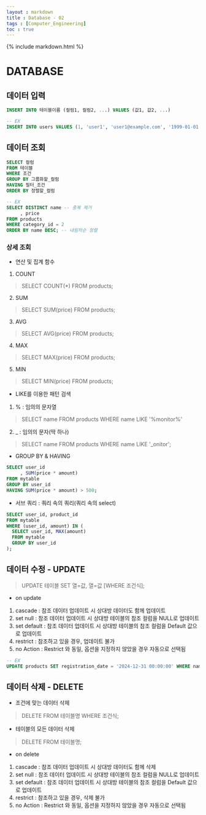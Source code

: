 ```yaml
---
layout : markdown
title : Database - 02
tags : [Computer_Engineering]
toc : true
---
```


{% include markdown.html %}

# DATABASE

## 데이터 입력

```sql
INSERT INTO 테이블이름 (컬럼1, 컬럼2, ...) VALUES (값1, 값2, ...)

-- EX
INSERT INTO users VALUES (1, 'user1', 'user1@example.com', '1999-01-01', '2024-12-31 00:00:00');
```

## 데이터 조회

```sql
SELECT 컬럼
FROM 테이블
WHERE 조건
GROUP BY 그룹화할_컬럼
HAVING 필터_조건
ORDER BY 정렬할_컬럼

-- EX
SELECT DISTINCT name -- 중복 제거
     , price
FROM products
WHERE category_id = 2
ORDER BY name DESC; -- 내림차순 정렬
```

### 상세 조회

- 연산 및 집계 함수
1. COUNT
> SELECT COUNT(*) FROM products;
2. SUM
> SELECT SUM(price) FROM products;
3. AVG
> SELECT AVG(price) FROM products;
4. MAX
> SELECT MAX(price) FROM products;
5. MIN
> SELECT MIN(price) FROM products;

- LIKE를 이용한 패턴 검색
1. % : 임의의 문자열
> SELECT name FROM products WHERE name LIKE '%monitor%'
2. _ : 임의의 문자(딱 하나)
> SELECT name FROM products WHERE name LIKE '_onitor';

- GROUP BY & HAVING

```sql
SELECT user_id
     , SUM(price * amount)
FROM mytable
GROUP BY user_id
HAVING SUM(price * amount) > 500;
```

- 서브 쿼리 : 쿼리 속의 쿼리(쿼리 속의 select)

```sql
SELECT user_id, product_id
FROM mytable
WHERE (user_id, amount) IN (
  SELECT user_id, MAX(amount)
  FROM mytable
  GROUP BY user_id
);
```

## 데이터 수정 - UPDATE

> UPDATE 테이블 SET 열=값, 열=값 [WHERE 조건식];

- on update
1. cascade : 참조 데이터 업데이트 시 상대방 데이터도 함께 업데이트
2. set null : 참조 데이터 업데이트 시 상대방 테이블의 참조 컬럼을 NULL로 업데이트
3. set default : 참조 데이터 업데이트 시 상대방 테이블의 참조 컬럼을 Default 값으로 업데이트
4. restrict : 참조하고 있을 경우, 업데이트 불가
5. no Action : Restrict 와 동일, 옵션을 지정하지 않았을 경우 자동으로 선택됨

```sql
-- EX
UPDATE products SET registration_date = '2024-12-31 00:00:00' WHERE name = 'monitor';
```

## 데이터 삭제 - DELETE

- 조건에 맞는 데이터 삭제
> DELETE FROM 테이블명 WHERE 조건식;
- 테이블의 모든 데이터 삭제
> DELETE FROM 테이블명;

- on delete
1. cascade : 참조 데이터 업데이트 시 상대방 데이터도 함께 삭제
2. set null : 참조 데이터 업데이트 시 상대방 테이블의 참조 컬럼을 NULL로 업데이트
3. set default : 참조 데이터 업데이트 시 상대방 테이블의 참조 컬럼을 Default 값으로 업데이트
4. restrict : 참조하고 있을 경우, 삭제 불가
5. no Action : Restrict 와 동일, 옵션을 지정하지 않았을 경우 자동으로 선택됨
